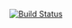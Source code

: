 [![Build Status](https://travis-ci.org/LWilsonDev/beer-list.svg?branch=master)](https://travis-ci.org/LWilsonDev/beer-list)